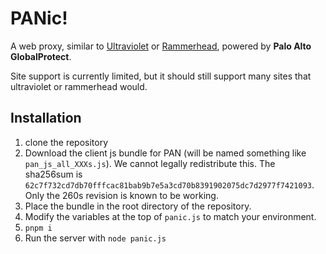 # PANic!

A web proxy, similar to [Ultraviolet](https://github.com/titaniumnetwork-dev/Ultraviolet) or [Rammerhead](https://github.com/binary-person/rammerhead), powered by **Palo Alto GlobalProtect**.

Site support is currently limited, but it should still support many sites that ultraviolet or rammerhead would.

## Installation

1. clone the repository
2. Download the client js bundle for PAN (will be named something like `pan_js_all_XXXs.js`). We cannot legally redistribute this. The sha256sum is `62c7f732cd7db70fffcac81bab9b7e5a3cd70b8391902075dc7d2977f7421093`. Only the 260s revision is known to be working.
3. Place the bundle in the root directory of the repository.
4. Modify the variables at the top of `panic.js` to match your environment.
5. `pnpm i`
6. Run the server with `node panic.js`
